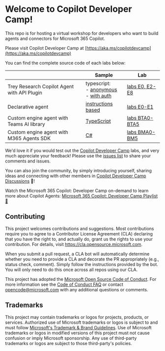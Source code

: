 # Welcome to Copilot Developer Camp!

This repo is for hosting a virtual workshop for developers who want to build agents and connectors for Microsoft 365 Copilot.

Please visit Copilot Developer Camp at [https://aka.ms/copilotdevcamp](https://aka.ms/copilotdevcamp)

You can find the complete source code of each labs below:

| | Sample | Lab |
|---|---|---|
| Trey Research Copilot Agent with API Plugin | typescript:<br />- [anonymous](https://github.com/OfficeDev/Copilot-for-M365-Samples/tree/main/samples/cext-trey-research)<br />- [with auth](https://github.com/OfficeDev/Copilot-for-M365-Samples/tree/main/samples/cext-trey-research-auth) | [labs E0, E2-E8](https://microsoft.github.io/copilot-camp/pages/extend-m365-copilot/) |
| Declarative agent | [instructions based](https://github.com/OfficeDev/Copilot-for-M365-Plugins-Samples/tree/main/samples/cext-geolocator-game) | [labs E0-E1](https://microsoft.github.io/copilot-camp/pages/extend-m365-copilot/) |
 | Custom engine agent with Teams AI library | [TypeScript](https://github.com/microsoft/copilot-camp/tree/main/src/custom-engine-copilot/Lab05-Actions/CareerGenie)  | [labs BTA0-BTA5](https://microsoft.github.io/copilot-camp/pages/custom-engine/) |
 | Custom engine agent with M365 Agents SDK | [C#](https://github.com/aycabas/copilot-camp/tree/main/src/agents-sdk)  | [labs BMA0-BM5](https://microsoft.github.io/copilot-camp/pages/custom-engine/agents-sdk/) |

We'd love it if you would test out the [Copilot Developer Camp](https://aka.ms/copilotdevcamp) labs, and very much appreciate your feedback! Please use the [issues list](https://github.com/microsoft/copilot-camp/issues) to share your comments and issues.

You can also join the community, by simply introducing yourself, sharing ideas and connecting with other members in [Copilot Developer Camp Discussions](https://github.com/microsoft/copilot-camp/discussions/328) 🎉!

Watch the Microsoft 365 Copilot: Developer Camp on-demand to learn more about Copilot Agents: [Microsoft 365 Copilot: Developer Camp Playlist 🎉](https://youtube.com/playlist?list=PLlrxD0HtieHiMCKFMGsGFX9oZEwDQtFIT&si=OpsV43XZ5YAhbJOI)

## Contributing

This project welcomes contributions and suggestions.  Most contributions require you to agree to a
Contributor License Agreement (CLA) declaring that you have the right to, and actually do, grant us
the rights to use your contribution. For details, visit https://cla.opensource.microsoft.com.

When you submit a pull request, a CLA bot will automatically determine whether you need to provide
a CLA and decorate the PR appropriately (e.g., status check, comment). Simply follow the instructions
provided by the bot. You will only need to do this once across all repos using our CLA.

This project has adopted the [Microsoft Open Source Code of Conduct](https://opensource.microsoft.com/codeofconduct/).
For more information see the [Code of Conduct FAQ](https://opensource.microsoft.com/codeofconduct/faq/) or
contact [opencode@microsoft.com](mailto:opencode@microsoft.com) with any additional questions or comments.

## Trademarks

This project may contain trademarks or logos for projects, products, or services. Authorized use of Microsoft 
trademarks or logos is subject to and must follow 
[Microsoft's Trademark & Brand Guidelines](https://www.microsoft.com/en-us/legal/intellectualproperty/trademarks/usage/general).
Use of Microsoft trademarks or logos in modified versions of this project must not cause confusion or imply Microsoft sponsorship.
Any use of third-party trademarks or logos are subject to those third-party's policies.
